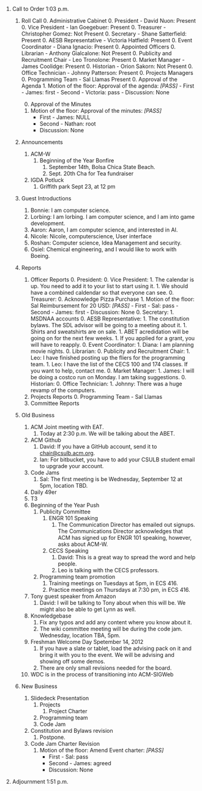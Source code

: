 1. Call to Order 1:03 p.m.
	1. Roll Call
		0. Administrative Cabinet
	        0. President - David Nuon: Present
	        0. Vice President - Ian Goegebuer: Present 
	        0. Treasurer - Christopher Gomez: Not Present
	        0. Secretary - Shane Satterfield: Present
	        0. AESB Representative - Victoria Hatfield: Present
	        0. Event Coordinator - Diana Ignacio: Present
		0. Appointed Officers
	        0. Librarian - Anthony Gialcalone: Not Present
	        0. Publicity and Recruitment Chair - Leo Tronolone: Present 
	        0. Market Manager - James Coolidge: Present
	        0. Historian - Orion Sakorn: Not Present
	        0. Office Technician - Johnny Patterson: Present
		0. Projects Managers
			0. Programming Team - Sal Llamas Present
		0. Approval of the Agenda
			1. Motion of the floor: Approval of the agenda: *[PASS]* 
				- First - James: first 
				- Second - Victoria: pass 
				- Discussion: None
			
		0. Approval of the Minutes
		1. Motion of the floor: Approval of the minutes: *[PASS]*
			- First - James: NULL
			- Second - Nathan: root
			- Discussion: None
		
	1. Announcements
		1. ACM-W
			1. Beginning of the Year Bonfire
				1. September 14th, Bolsa Chica State Beach.
				1. Sept. 20th Cha for Tea fundraiser
		1. IGDA Potluck
			1. Griffith park Sept 23, at 12 pm
	1. Guest Introductions
		1. Bonnie: I am computer science.
		1. Lorbing: I am lorbing. I am computer science, and I am into game development.
		1. Aaron: Aaron, I am computer science, and interested in AI.
		1. Nicole: Nicole, computerscience, User interface
		1. Roshan: Computer science, Idea Management and security.
		1. Osiel: Chemical engineering, and I would like to work with Boeing.
	1. Reports
		1. Officer Reports
	        0. President:
	        0. Vice President:
	        	1. The calendar is up. You need to add it to your list to start using it.
	        	1. We should have a combined caldendar so that everyone can see.
	        0. Treasurer:
	        	0. Acknowledge Pizza Purchase
	        	1. Motion of the floor: Sal Reimbursement for 20 USD: *[PASS]*
	        	 	- First - Sal: pass
	        	 	- Second - James: first
	        	 	- Discussion: None
	        0. Secretary:
	        	1. MSDNAA accounts
	        0. AESB Representative:
	        	1. The constitution bylaws. The SDL advisor will be going to a meeting about it.
	        	1. Shirts and sweatshirts are on sale.
	        	1. ABET acredidation will be going on for the next few weeks.
	        	1. If you applied for a grant, you will have to reapply.
	        0. Event Coordinator:
	        	1. Diana: I am planning movie nights.
	        0. Librarian:
	        0. Publicity and Recruitment Chair: 
	        	1. Leo: I have finished posting up the fliers for the programming team.
	        	1. Leo: I have the list of the CECS 100 and 174 classes. If you want to help, contact me.
	        0. Market Manager:
	        	1. James: I will be doing a costco run on Monday. I am taking suggestions.
	        0. Historian:
	        0. Office Technician:
	        	1. Johnny: There was a huge revamp of the computers.
		1. Projects Reports
			0. Programming Team - Sal Llamas           
		1. Committee Reports
	1. Old Business
		1. ACM Joint meeting with EAT.
			1. Today at 2:30 p.m. We will be talking about the ABET.
		1. ACM Github
			1. David: If you have a GitHub account, send it to chair@csulb.acm.org.
			1. Ian: For bitbucket, you have to add your CSULB student email to upgrade your account.
		1. Code Jams
			1. Sal: The first meeting is be Wednesday, September 12 at 5pm, location TBD.
		1. Daily 49er
		1. T3
		1. Beginning of the Year Push
			1. Publicity Committee
				1. ENGR 101 Speaking
					1. The Communication Director has emailed out signups. The Communications Director acknowledges that
					ACM has signed up for ENGR 101 speaking, however, asks about ACM-W.
				1. CECS Speaking
					1. David: This is a great way to spread the word and help people.
					1. Leo is talking with the CECS professors.
			1. Programming team promotion
				1. Training meetings on Tuesdays at 5pm, in ECS 416.
				1. Practice meetings on Thursdays at 7:30 pm, in ECS 416.
		1. Tony guest speaker from Amazon
			1. David: I will be talking to Tony about when this will be. We might also be able to get Lynn as well.
		1. Knowledgebase
			1. Fix any typos and add any content where you know about it.
			1. The wiki committee meeting will be during the code jam. Wednesday, location TBA, 5pm.
		1. Freshman Welcome Day Spetember 14, 2012
			1. If you have a slate or tablet, load the advising pack on it and bring it with you to the event. We will be advising and showing off some demos.
			1. There are only small revisions needed for the board.
	    1. WDC is in the process of transitioning into ACM-SIGWeb
	1. New Business
		1. Slidedeck Presentation
		    1. Projects
		    	1. Project Charter
		    1. Programming team
		    1. Code Jam
	    1. Constitution and Bylaws revision
	    	1. Postpone.
	    1. Code Jam Charter Revision
	    	1. Motion of the floor: Amend Event charter: *[PASS]*
	    		- First - Sal: pass
	    		- Second - James: agreed
	    		- Discussion: None
	    	
1. Adjournment 1:51 p.m.